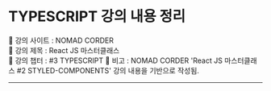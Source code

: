 # TYPESCRIPT 강의 내용 정리

📍 강의 사이트 : NOMAD CORDER  
📍 강의 제목 : React JS 마스터클래스  
📍 강의 챕터 : #3 TYPESCRIPT
📍 비고 : NOMAD CORDER 'React JS 마스터클래스 #2 STYLED-COMPONENTS' 강의 내용을 기반으로 작성됨.

---
